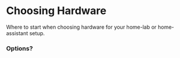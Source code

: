 # Choosing Hardware
Where to start when choosing hardware for your home-lab or home-assistant setup.

### Options?

